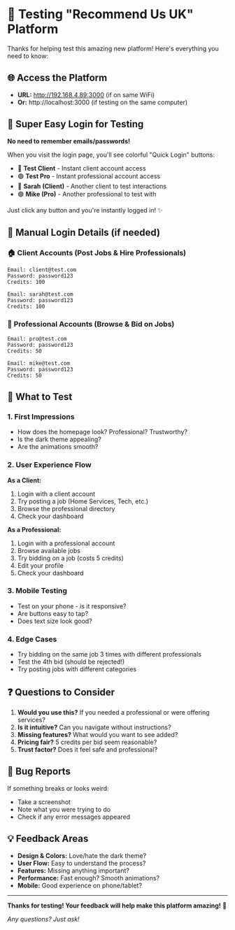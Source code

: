 # 🚀 Testing "Recommend Us UK" Platform

Thanks for helping test this amazing new platform! Here's everything you need to know:

## 🌐 **Access the Platform**
- **URL:** http://192.168.4.89:3000 (if on same WiFi)
- **Or:** http://localhost:3000 (if testing on the same computer)

## 🎯 **Super Easy Login for Testing**

**No need to remember emails/passwords!** 

When you visit the login page, you'll see colorful "Quick Login" buttons:
- 🔵 **Test Client** - Instant client account access
- 🟣 **Test Pro** - Instant professional account access  
- 🩷 **Sarah (Client)** - Another client to test interactions
- 🟢 **Mike (Pro)** - Another professional to test with

Just click any button and you're instantly logged in! ✨

## 👥 **Manual Login Details** (if needed)

### 🏠 **Client Accounts** (Post Jobs & Hire Professionals)
```
Email: client@test.com
Password: password123
Credits: 100

Email: sarah@test.com  
Password: password123
Credits: 100
```

### 🔧 **Professional Accounts** (Browse & Bid on Jobs)
```
Email: pro@test.com
Password: password123
Credits: 50

Email: mike@test.com
Password: password123
Credits: 50
```

## 🧪 **What to Test**

### **1. First Impressions**
- How does the homepage look? Professional? Trustworthy?
- Is the dark theme appealing?
- Are the animations smooth?

### **2. User Experience Flow**
**As a Client:**
1. Login with a client account
2. Try posting a job (Home Services, Tech, etc.)
3. Browse the professional directory
4. Check your dashboard

**As a Professional:**
1. Login with a professional account  
2. Browse available jobs
3. Try bidding on a job (costs 5 credits)
4. Edit your profile
5. Check your dashboard

### **3. Mobile Testing**
- Test on your phone - is it responsive?
- Are buttons easy to tap?
- Does text size look good?

### **4. Edge Cases**
- Try bidding on the same job 3 times with different professionals
- Test the 4th bid (should be rejected!)
- Try posting jobs with different categories

## ❓ **Questions to Consider**
1. **Would you use this?** If you needed a professional or were offering services?
2. **Is it intuitive?** Can you navigate without instructions?
3. **Missing features?** What would you want to see added?
4. **Pricing fair?** 5 credits per bid seem reasonable?
5. **Trust factor?** Does it feel safe and professional?

## 🐛 **Bug Reports**
If something breaks or looks weird:
- Take a screenshot
- Note what you were trying to do
- Check if any error messages appeared

## 💡 **Feedback Areas**
- **Design & Colors:** Love/hate the dark theme?
- **User Flow:** Easy to understand the process?
- **Features:** Missing anything important?
- **Performance:** Fast enough? Smooth animations?
- **Mobile:** Good experience on phone/tablet?

---

**Thanks for testing! Your feedback will help make this platform amazing!** 🙏

*Any questions? Just ask!*
